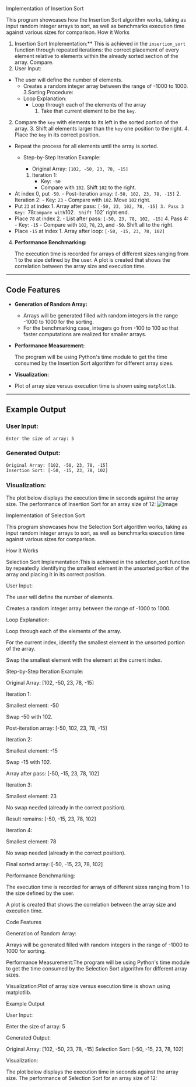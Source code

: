 Implementation of Insertion Sort

This program showcases how the Insertion Sort algorithm works, taking as input random integer arrays to sort, as well as benchmarks execution time against various sizes for comparison.
How it Works

1. Insertion Sort Implementation:**
   This is achieved in the `insertion_sort` function through repeated iterations: the correct placement of every element relative to elements within the already sorted section of the array. Compare.
2. User Input:

- The user will define the number of elements.
   - Creates a random integer array between the range of -1000 to 1000.
3.Sorting Procedure:
  - Loop Explanation:
    - Loop through each of the elements of the array
      1. Take that current element to be the `key`.
2. Compare the `key` with elements to its left in the sorted portion of the array.
   3. Shift all elements larger than the `key` one position to the right.
   4. Place the `key` in its correct position.
- Repeat the process for all elements until the array is sorted.
   - Step-by-Step Iteration Example:

     - Original Array: `[102, -50, 23, 78, -15]`
     1. Iteration 1:
        - Key: `-50`
        - Compare with `102`. Shift `102` to the right.
- At index 0, put `-50`.
        - Post-iteration array: `[-50, 102, 23, 78, -15]`
     2. Iteration 2:
        - Key: `23`
        - Compare with `102`. Move `102` right.
- Put `23` at index 1.
        Array after pass: `[-50, 23, 102, 78, -15]
    3. Pass 3
        Key: `78`
        Compare with `102`. Shift `102` right end.
- Place `78` at index 2.
        - List after pass: `[-50, 23, 78, 102, -15]`
     4. Pass 4:
        - Key: `-15`
        - Compare with `102`, `78`, `23`, and `-50`. Shift all to the right.
- Place `-15` at index 1.
    Array after loop: `[-50, -15, 23, 78, 102]`
4. **Performance Benchmarking:**

   The execution time is recorded for arrays of different sizes ranging from 1 to the size defined by the user.
   A plot is created that shows the correlation between the array size and execution time.
---

## Code Features

- **Generation of Random Array:** 
  - Arrays will be generated filled with random integers in the range -1000 to 1000 for the sorting.
  - For the benchmarking case, integers go from -100 to 100 so that faster computations are realized for smaller arrays.
- **Performance Measurement:** 

  The program will be using Python's time module to get the time consumed by the Insertion Sort algorithm for different array sizes.
- **Visualization:**

- Plot of array size versus execution time is shown using `matplotlib`.
-----

## Example Output

### User Input:
```
Enter the size of array: 5
```
### Generated Output:

```
Original Array: [102, -50, 23, 78, -15]
Insertion Sort: [-50, -15, 23, 78, 102]
```
### Visualization:

The plot below displays the execution time in seconds against the array size. The performance of Insertion Sort for an array size of 12:
![image](https://github.com/user-attachments/assets/b181e225-d618-4ff7-b6d3-38b3246d982e)

Implementation of Selection Sort

This program showcases how the Selection Sort algorithm works, taking as input random integer arrays to sort, as well as benchmarks execution time against various sizes for comparison.

How it Works

Selection Sort Implementation:This is achieved in the selection_sort function by repeatedly identifying the smallest element in the unsorted portion of the array and placing it in its correct position.

User Input:

The user will define the number of elements.

Creates a random integer array between the range of -1000 to 1000.

Loop Explanation:

Loop through each of the elements of the array.

For the current index, identify the smallest element in the unsorted portion of the array.

Swap the smallest element with the element at the current index.

Step-by-Step Iteration Example:

Original Array: [102, -50, 23, 78, -15]

Iteration 1:

Smallest element: -50

Swap -50 with 102.

Post-iteration array: [-50, 102, 23, 78, -15]

Iteration 2:

Smallest element: -15

Swap -15 with 102.

Array after pass: [-50, -15, 23, 78, 102]

Iteration 3:

Smallest element: 23

No swap needed (already in the correct position).

Result remains: [-50, -15, 23, 78, 102]

Iteration 4:

Smallest element: 78

No swap needed (already in the correct position).

Final sorted array: [-50, -15, 23, 78, 102]

Performance Benchmarking:

The execution time is recorded for arrays of different sizes ranging from 1 to the size defined by the user.

A plot is created that shows the correlation between the array size and execution time.

Code Features

Generation of Random Array:

Arrays will be generated filled with random integers in the range of -1000 to 1000 for sorting.

Performance Measurement:The program will be using Python's time module to get the time consumed by the Selection Sort algorithm for different array sizes.

Visualization:Plot of array size versus execution time is shown using matplotlib.

Example Output

User Input:

Enter the size of array: 5

Generated Output:

Original Array: [102, -50, 23, 78, -15]
Selection Sort: [-50, -15, 23, 78, 102]

Visualization:

The plot below displays the execution time in seconds against the array size. The performance of Selection Sort for an array size of 12:



